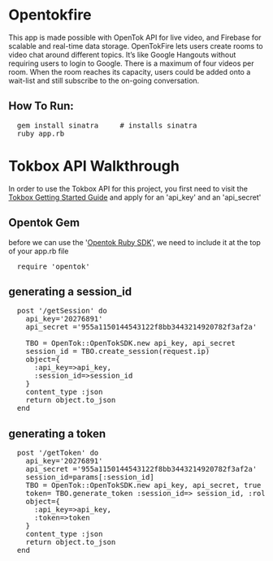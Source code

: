Opentokfire
============

This app is made possible with OpenTok API for live video, and Firebase for scalable and real-time data storage. 
OpenTokFire lets users create rooms to video chat around different topics. It’s like Google Hangouts without requiring 
users to login to Google. There is a maximum of four videos per room. When the room reaches its capacity, users could 
be added onto a wait-list and still subscribe to the on-going conversation.


## How To Run: 
<pre>
  gem install sinatra     # installs sinatra
  ruby app.rb
</pre>


# Tokbox API Walkthrough
In order to use the Tokbox API for this project, you first need to visit the <a href="http://www.tokbox.com/opentok/api/documentation/gettingstarted">Tokbox Getting Started Guide</a>
and apply for an 'api_key' and an 'api_secret' 

## Opentok Gem 
before we can use the '<a href="https://github.com/opentok/Opentok-Ruby-SDK">Opentok Ruby SDK</a>', 
we need to include it at the top of your app.rb file
<pre>
  require 'opentok'
</pre>

## generating a session_id
<pre>
  post '/getSession' do
    api_key='20276891'
    api_secret ='955a1150144543122f8bb3443214920782f3af2a'

    TBO = OpenTok::OpenTokSDK.new api_key, api_secret
    session_id = TBO.create_session(request.ip)
    object={
      :api_key=>api_key,
      :session_id=>session_id
    }
    content_type :json
    return object.to_json
  end 
</pre>


## generating a token
<pre>
  post '/getToken' do
    api_key='20276891'
    api_secret ='955a1150144543122f8bb3443214920782f3af2a'
    session_id=params[:session_id]
    TBO = OpenTok::OpenTokSDK.new api_key, api_secret, true
    token= TBO.generate_token :session_id=> session_id, :role=> OpenTok::RoleConstants::PUBLISHER, :api_url => 'https://api.opentok.com/hl'
    object={
      :api_key=>api_key,
      :token=>token
    }
    content_type :json
    return object.to_json
  end 
</pre>